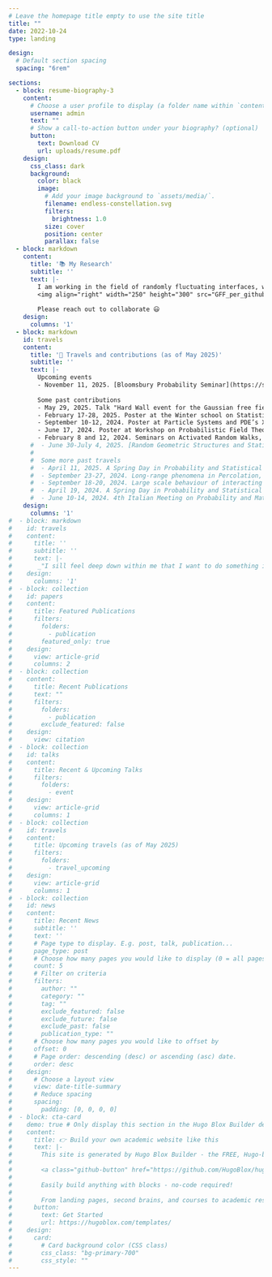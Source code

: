 ```yaml
---
# Leave the homepage title empty to use the site title
title: ""
date: 2022-10-24
type: landing

design:
  # Default section spacing
  spacing: "6rem"

sections:
  - block: resume-biography-3
    content:
      # Choose a user profile to display (a folder name within `content/authors/`)
      username: admin
      text: ""
      # Show a call-to-action button under your biography? (optional)
      button:
        text: Download CV
        url: uploads/resume.pdf
    design:
      css_class: dark
      background:
        color: black
        image:
          # Add your image background to `assets/media/`.
          filename: endless-constellation.svg
          filters:
            brightness: 1.0
          size: cover
          position: center
          parallax: false
  - block: markdown
    content:
      title: '📚 My Research'
      subtitle: ''
      text: |-
        I am working in the field of randomly fluctuating interfaces, which arises naturally in the context of coexistence of two homogeneous phases and is studied in a variety of statistical mechanics models.\
        <img align="right" width="250" height="300" src="GFF_per_github.png">I am currently working on the Gaussian free field in random environment with [Alberto Chiarini](https://www.math.unipd.it/~chiarini/).
        
        Please reach out to collaborate 😃
    design:
      columns: '1'
  - block: markdown
    id: travels
    content:
      title: '🧳 Travels and contributions (as of May 2025)'
      subtitle: ''
      text: |-
        Upcoming events
        - November 11, 2025. [Bloomsbury Probability Seminar](https://sites.google.com/view/probability-at-ucl/seminar?authuser=0), University College London, UK.\
        
        Some past contributions
        - May 29, 2025. Talk "Hard Wall event for the Gaussian free field in random environment on $Z^d$ with $d \geq 3$", University of Padova, Italy.
        - February 17-28, 2025. Poster at the Winter school on Statistical Mechanics, Nonequilibrium Processes and Probability, Sapienza University of Rome, Italy.
        - September 10-12, 2024. Poster at Particle Systems and PDE’s XII, University of Trieste, Italy.
        - June 17, 2024. Poster at Workshop on Probabilistic Field Theories, Aalto University, Espoo, Finland.
        - February 8 and 12, 2024. Seminars on Activated Random Walks, Internal DLA and the Oil And Water model, University of Padova, Italy. 
      #  - June 30-July 4, 2025. [Random Geometric Structures and Statistical Physics workshop](https://sites.google.com/view/random-geometric-structures/home?pli=1), Sapienza University of Rome, Italy (as part of the audience).
      #
      #  Some more past travels
      #  - April 11, 2025. A Spring Day in Probability and Statistical Physics, University of Florence, Italy.
      #  - September 23-27, 2024. Long-range phenomena in Percolation, University of Cologne, Germany.
      #  - September 18-20, 2024. Large scale behaviour of interacting diffusions: from stochastic control to functional inequalities, University of Padua, Italy.
      #  - April 19, 2024. A Spring Day in Probability and Statistical Physics, University of Florence, Italy.
      #  - June 10-14, 2024. 4th Italian Meeting on Probability and Mathematical Statistics, Sapienza University of Rome, Italy.
    design:
      columns: '1'
#  - block: markdown
#    id: travels
#    content:
#      title: ''
#      subtitle: ''
#      text: |-
#       _"I sill feel deep down within me that I want to do something impossible, something difficult, something hard. That is my soul speaking to me, my growth challenging me, my potential screaming at me that it is not being utilised. I want to dig deep inside of me and go and be great. I want to utilise that potential, to reach those goals of mine. I'm like a slingshot that's getting pulled back, and I'm getting stretched and stretched and stretched, and I'm ready to fire. There's an intensity inside of me that I have no outlet to pour into, and I want to start pouring: into my running, my writing, my speaking. I want to be a writer, a motivational speaker and a runner, but I don't want to just be that: I want to be great at that."_
#    design:
#      columns: '1'
#  - block: collection
#    id: papers
#    content:
#      title: Featured Publications
#      filters:
#        folders:
#          - publication
#        featured_only: true
#    design:
#      view: article-grid
#      columns: 2
#  - block: collection
#    content:
#      title: Recent Publications
#      text: ""
#      filters:
#        folders:
#          - publication
#        exclude_featured: false
#    design:
#      view: citation
#  - block: collection
#    id: talks
#    content:
#      title: Recent & Upcoming Talks
#      filters:
#        folders:
#          - event
#    design:
#      view: article-grid
#      columns: 1
#  - block: collection
#    id: travels
#    content:
#      title: Upcoming travels (as of May 2025)
#      filters:
#        folders:
#          - travel_upcoming
#    design:
#      view: article-grid
#      columns: 1
#  - block: collection
#    id: news
#    content:
#      title: Recent News
#      subtitle: ''
#      text: ''
#      # Page type to display. E.g. post, talk, publication...
#      page_type: post
#      # Choose how many pages you would like to display (0 = all pages)
#      count: 5
#      # Filter on criteria
#      filters:
#        author: ""
#        category: ""
#        tag: ""
#        exclude_featured: false
#        exclude_future: false
#        exclude_past: false
#        publication_type: ""
#      # Choose how many pages you would like to offset by
#      offset: 0
#      # Page order: descending (desc) or ascending (asc) date.
#      order: desc
#    design:
#      # Choose a layout view
#      view: date-title-summary
#      # Reduce spacing
#      spacing:
#        padding: [0, 0, 0, 0]
#  - block: cta-card
#    demo: true # Only display this section in the Hugo Blox Builder demo site
#    content:
#      title: 👉 Build your own academic website like this
#      text: |-
#        This site is generated by Hugo Blox Builder - the FREE, Hugo-based open source website builder trusted by 250,000+ academics like you.
#
#        <a class="github-button" href="https://github.com/HugoBlox/hugo-blox-builder" data-color-scheme="no-preference: light; light: light; dark: dark;" data-icon="octicon-star" data-size="large" data-show-count="true" aria-label="Star HugoBlox/hugo-blox-builder on GitHub">Star</a>
#
#        Easily build anything with blocks - no-code required!
#        
#        From landing pages, second brains, and courses to academic resumés, conferences, and tech blogs.
#      button:
#        text: Get Started
#        url: https://hugoblox.com/templates/
#    design:
#      card:
#        # Card background color (CSS class)
#        css_class: "bg-primary-700"
#        css_style: ""
---
```

